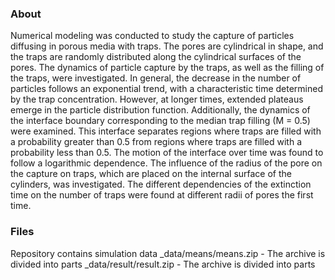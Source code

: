 ### About
Numerical modeling was conducted to study the capture of particles diffusing in porous media with traps. The pores are cylindrical in shape, and the traps are randomly distributed along the cylindrical surfaces of the pores. The dynamics of particle capture by the traps, as well as the filling of the traps, were investigated. In general, the decrease in the number of particles follows an exponential trend, with a characteristic time determined by the trap concentration. However, at longer times, extended plateaus emerge in the particle distribution function. Additionally, the dynamics of the interface boundary corresponding to the median trap filling (M = 0.5) were examined. This interface separates regions where traps are filled with a probability greater than 0.5 from regions where traps are filled with a probability less than 0.5. The motion of the interface over time was found to follow a logarithmic dependence. The influence of the radius of the pore on the capture on traps, which are placed on the internal surface of the cylinders, was investigated. The different dependencies of the extinction time on the number of traps were found at different radii of pores the first time.

### Files
Repository contains simulation data
_data/means/means.zip - The archive is divided into parts
_data/result/result.zip - The archive is divided into parts